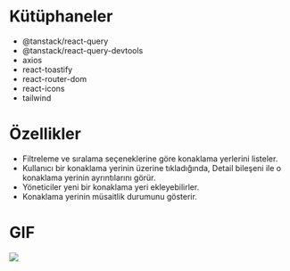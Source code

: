# Kütüphaneler

- @tanstack/react-query
- @tanstack/react-query-devtools
- axios
- react-toastify
- react-router-dom
- react-icons
- tailwind

# Özellikler

- Filtreleme ve sıralama seçeneklerine göre konaklama yerlerini listeler.
- Kullanıcı bir konaklama yerinin üzerine tıkladığında, Detail bileşeni ile o konaklama yerinin ayrıntılarını görür.
- Yöneticiler  yeni bir konaklama yeri ekleyebilirler.
- Konaklama yerinin müsaitlik durumunu gösterir.

# GIF

![](/download.gif)
